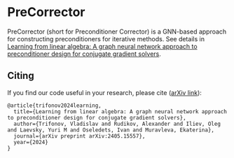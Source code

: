 # PreCorrector

PreCorrector (short for Preconditioner Corrector) is a GNN-based approach for constructing preconditioners for iterative methods. See details in [Learning from linear algebra: A graph neural network approach to preconditioner design for conjugate gradient solvers](https://arxiv.org/abs/2405.15557).

## Citing
If you find our code useful in your research, please cite ([arXiv link](https://arxiv.org/abs/2405.15557)):

```
@article{trifonov2024learning,
  title={Learning from linear algebra: A graph neural network approach to preconditioner design for conjugate gradient solvers},
  author={Trifonov, Vladislav and Rudikov, Alexander and Iliev, Oleg and Laevsky, Yuri M and Oseledets, Ivan and Muravleva, Ekaterina},
  journal={arXiv preprint arXiv:2405.15557},
  year={2024}
}
```
